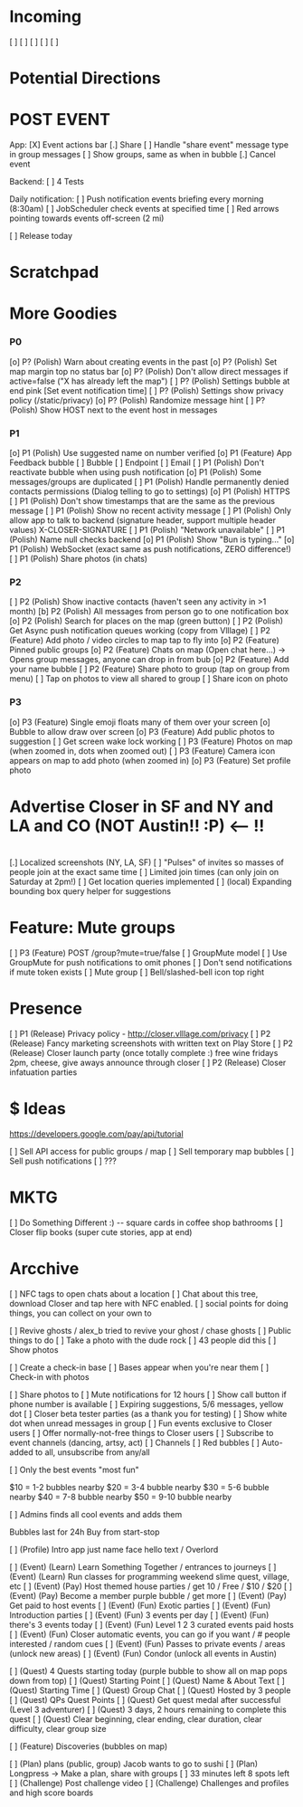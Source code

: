 # Incoming

 [ ] 
 [ ] 
 [ ] 
 [ ] 
 [ ] 

# Potential Directions

POST EVENT
==========

App:
 [X] Event actions bar
    [.] Share
        [ ] Handle "share event" message type in group messages
        [ ] Show groups, same as when in bubble
    [.] Cancel event

Backend:
 [ ] 4 Tests

Daily notification:
 [ ] Push notification events briefing every morning (8:30am)
    [ ] JobScheduler check events at specified time
 [ ] Red arrows pointing towards events off-screen (2 mi)

 [ ] Release today

# Scratchpad

# More Goodies

### P0 ###

 [o] P? (Polish) Warn about creating events in the past
 [o] P? (Polish) Set map margin top no status bar
 [o] P? (Polish) Don't allow direct messages if active=false ("X has already left the map")
 [ ] P? (Polish) Settings bubble at end pink [Set event notification time]
 [ ] P? (Polish) Settings show privacy policy (/static/privacy)
 [o] P? (Polish) Randomize message hint
 [ ] P? (Polish)  Show HOST next to the event host in messages

### P1 ###

 [o] P1 (Polish) Use suggested name on number verified
 [o] P1 (Feature) App Feedback bubble
    [ ] Bubble
    [ ] Endpoint
    [ ] Email
 [ ] P1 (Polish) Don't reactivate bubble when using push notification
 [o] P1 (Polish) Some messages/groups are duplicated
 [ ] P1 (Polish) Handle permanently denied contacts permissions (Dialog telling to go to settings)
 [o] P1 (Polish) HTTPS
 [ ] P1 (Polish) Don't show timestamps that are the same as the previous message
 [ ] P1 (Polish) Show no recent activity message
 [ ] P1 (Polish) Only allow app to talk to backend (signature header, support multiple header values) X-CLOSER-SIGNATURE
 [ ] P1 (Polish) "Network unavailable"
 [ ] P1 (Polish) Name null checks backend
 [o] P1 (Polish) Show "Bun is typing..."
 [o] P1 (Polish) WebSocket (exact same as push notifications, ZERO difference!)
 [ ] P1 (Polish) Share photos (in chats)

### P2 ###

 [ ] P2 (Polish) Show inactive contacts (haven't seen any activity in >1 month)
 [b] P2 (Polish) All messages from person go to one notification box
 [o] P2 (Polish) Search for places on the map (green button)
 [ ] P2 (Polish) Get Async push notification queues working (copy from Vlllage)
 [ ] P2 (Feature) Add photo / video circles to map tap to fly into
 [o] P2 (Feature) Pinned public groups
 [o] P2 (Feature) Chats on map (Open chat here...) -> Opens group messages, anyone can drop in from bub
 [o] P2 (Feature) Add your name bubble
 [ ] P2 (Feature) Share photo to group (tap on group from menu)
    [ ] Tap on photos to view all shared to group
        [ ] Share icon on photo

### P3 ###

 [o] P3 (Feature) Single emoji floats many of them over your screen
    [o] Bubble to allow draw over screen
 [o] P3 (Feature) Add public photos to suggestion
    [ ] Get screen wake lock working
 [ ] P3 (Feature) Photos on map (when zoomed in, dots when zoomed out)
 [ ] P3 (Feature) Camera icon appears on map to add photo (when zoomed in)
 [o] P3 (Feature) Set profile photo

#
# Advertise Closer in SF and NY and LA and CO (NOT Austin!! :P)                  <-- !!
#

[.] Localized screenshots (NY, LA, SF)
[ ] "Pulses" of invites so masses of people join at the exact same time
    [ ] Limited join times (can only join on Saturday at 2pm!)
[ ] Get location queries implemented
    [ ] (local) Expanding bounding box query helper for suggestions

# Feature: Mute groups

[ ] P3 (Feature) POST /group?mute=true/false
    [ ] GroupMute model
        [ ] Use GroupMute for push notifications to omit phones
    [ ] Don't send notifications if mute token exists
    [ ] Mute group
        [ ] Bell/slashed-bell icon top right

# Presence

 [ ] P1 (Release) Privacy policy - http://closer.vlllage.com/privacy
 [ ] P2 (Release) Fancy marketing screenshots with written text on Play Store
 [ ] P2 (Release) Closer launch party (once totally complete :) free wine fridays 2pm, cheese, give aways announce through closer
 [ ] P2 (Release) Closer infatuation parties

 # $ Ideas
 
 https://developers.google.com/pay/api/tutorial
 
  [ ] Sell API access for public groups / map
  [ ] Sell temporary map bubbles
  [ ] Sell push notifications
  [ ] ???
  
# MKTG  
 [ ] Do Something Different :) -- square cards in coffee shop bathrooms
 [ ] Closer flip books (super cute stories, app at end)

# Arcchive

 [ ] NFC tags to open chats about a location
    [ ] Chat about this tree, download Closer and tap here with NFC enabled.
 [ ] social points for doing things, you can collect on your own to

 [ ] Revive ghosts / alex_b tried to revive your ghost / chase ghosts
 [ ] Public things to do
    [ ] Take a photo with the dude rock
    [ ] 43 people did this
    [ ] Show photos

 [ ] Create a check-in base
    [ ] Bases appear when you're near them
 [ ] Check-in with photos
 
 [ ] Share photos to 
 [ ] Mute notifications for 12 hours
 [ ] Show call button if phone number is available
 [ ] Expiring suggestions, 5/6 messages, yellow dot
 [ ] Closer beta tester parties (as a thank you for testing)
 [ ] Show white dot when unread messages in group
 [ ] Fun events exclusive to Closer users
    [ ] Offer normally-not-free things to Closer users
    [ ] Subscribe to event channels (dancing, artsy, act)
        [ ] Channels
        [ ] Red bubbles
        [ ] Auto-added to all, unsubscribe from any/all

 [ ] Only the best events "most fun"

$10 = 1-2 bubbles nearby
$20 = 3-4 bubble nearby
$30 = 5-6 bubble nearby
$40 = 7-8 bubble nearby
$50 = 9-10 bubble nearby

 [ ] Admins finds all cool events and adds them

Bubbles last for 24h
Buy from start-stop


 [ ] (Profile) Intro app just name face hello text / Overlord

 [ ] (Event) (Learn) Learn Something Together / entrances to journeys
 [ ] (Event) (Learn) Run classes for programming weekend slime quest, village, etc
 [ ] (Event) (Pay) Host themed house parties / get 10 / Free / $10 / $20
 [ ] (Event) (Pay) Become a member purple bubble / get more
 [ ] (Event) (Pay) Get paid to host events
 [ ] (Event) (Fun) Exotic parties
 [ ] (Event) (Fun) Introduction parties
 [ ] (Event) (Fun) 3 events per day
 [ ] (Event) (Fun) there's 3 events today
 [ ] (Event) (Fun) Level 1 2 3 curated events paid hosts
 [ ] (Event) (Fun) Closer automatic events, you can go if you want / # people interested / random cues
 [ ] (Event) (Fun) Passes to private events / areas (unlock new areas)
 [ ] (Event) (Fun) Condor (unlock all events in Austin)

 [ ] (Quest) 4 Quests starting today (purple bubble to show all on map pops down from top)
 [ ] (Quest) Starting Point
 [ ] (Quest) Name & About Text
 [ ] (Quest) Starting Time
 [ ] (Quest) Group Chat
 [ ] (Quest) Hosted by 3 people
 [ ] (Quest) QPs Quest Points
 [ ] (Quest) Get quest medal after successful (Level 3 adventurer)
 [ ] (Quest) 3 days, 2 hours remaining to complete this quest
 [ ] (Quest) Clear beginning, clear ending, clear duration, clear difficulty, clear group size

 [ ] (Feature) Discoveries (bubbles on map)

 [ ] (Plan) plans (public, group) Jacob wants to go to sushi
 [ ] (Plan) Longpress -> Make a plan, share with groups
    [ ] 33 minutes left 8 spots left
 [ ] (Challenge) Post challenge video
 [ ] (Challenge) Challenges and profiles and high score boards
